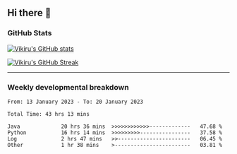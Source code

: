 ## Hi there 👋

### GitHub Stats

[![Vikiru's GitHub stats](https://github-readme-stats.vercel.app/api?username=vikiru&theme=nightowl&include_all_commits=true&count_private=true&hide=stars,contribs&show_icons=true)](https://github.com/anuraghazra/github-readme-stats)

[![Vikiru's GitHub Streak](https://streak-stats.demolab.com/?user=vikiru&theme=nightowl&hide_border=true&date_format=M%20j%5B%2C%20Y%5D)](https://github.com/DenverCoder1/github-readme-streak-stats)

---

### Weekly developmental breakdown

<!--START_SECTION:waka-->

```text
From: 13 January 2023 - To: 20 January 2023

Total Time: 43 hrs 13 mins

Java             20 hrs 36 mins  >>>>>>>>>>>>-------------   47.68 %
Python           16 hrs 14 mins  >>>>>>>>>----------------   37.58 %
Log              2 hrs 47 mins   >>-----------------------   06.45 %
Other            1 hr 38 mins    >------------------------   03.81 %
```

<!--END_SECTION:waka-->
